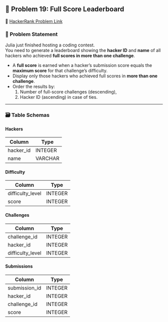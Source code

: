 ## 🧠 Problem 19: Full Score Leaderboard

🔗 [HackerRank Problem Link](https://www.hackerrank.com/challenges/full-score/problem)

### 📝 Problem Statement

Julia just finished hosting a coding contest.  
You need to generate a leaderboard showing the **hacker ID** and **name** of all hackers who achieved **full scores in more than one challenge**.

- A **full score** is earned when a hacker’s submission score equals the **maximum score** for that challenge’s difficulty.
- Display only those hackers who achieved full scores in **more than one challenge**.
- Order the results by:
  1. Number of full-score challenges (descending),
  2. Hacker ID (ascending) in case of ties.

---

### 🗃️ Table Schemas

#### Hackers

| Column     | Type     |
|------------|----------|
| hacker_id  | INTEGER  |
| name       | VARCHAR  |

#### Difficulty

| Column         | Type     |
|----------------|----------|
| difficulty_level | INTEGER |
| score          | INTEGER  |

#### Challenges

| Column         | Type     |
|----------------|----------|
| challenge_id   | INTEGER  |
| hacker_id      | INTEGER  |
| difficulty_level | INTEGER |

#### Submissions

| Column        | Type     |
|---------------|----------|
| submission_id | INTEGER  |
| hacker_id     | INTEGER  |
| challenge_id  | INTEGER  |
| score         | INTEGER  |

